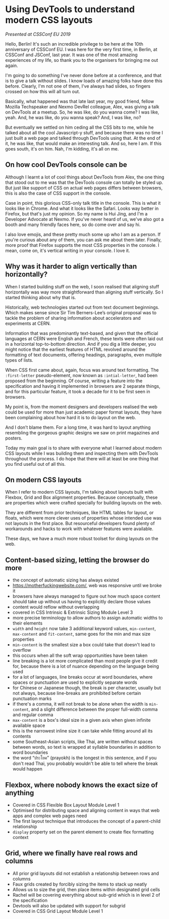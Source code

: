 # Using DevTools to understand modern CSS layouts

*Presented at CSSConf EU 2019*

Hello, Berlin! It's such an incredible privilege to be here at the 10th anniversary of CSSConf EU. I was here for the very first time, in Berlin, at CSSConf and JSConf, last year. It was one of the most amazing experiences of my life, so thank you to the organisers for bringing me out again.

I'm going to do something I've never done before at a conference, and that is to give a talk without slides. I know loads of amazing folks have done this before. Clearly, I'm not one of them, I've always had slides, so fingers crossed on how this will all turn out.

Basically, what happened was that late last year, my good friend, fellow Mozilla Techspeaker and Nexmo DevRel colleague, Alex, was giving a talk on DevTools at a meetup. So, he was like, do you wanna come? I was like, yeah. And, he was like, do you wanna speak? And, I was like, no?

But eventually we settled on him ceding all the CSS bits to me, while he talked about all the cool Javascript-y stuff, and because there was no time I just built a web page and talked through DevTools using that. At the end of it, he was like, that would make an interesting talk. And so, here I am. If this goes south, it's on him. Nah, I'm kidding, it's all on me.

## On how cool DevTools console can be

Although I learnt a lot of cool things about DevTools from Alex, the one thing that stood out to me was that the DevTools console can totally be styled up. But just like support of CSS on actual web pages differs between browsers, this is also the case of CSS support in the console.

Case in point, this glorious CSS-only talk title in the console. This is what it looks like in Chrome. And what it looks like the Safari. Looks way better in Firefox, but that's just my opinion. So my name is Hui Jing, and I'm a Developer Advocate at Nexmo. If you've never heard of us, we've also got a booth and many friendly faces here, so do come over and say hi.

I also love emojis, and these pretty much some up who I am as a person. If you're curious about any of them, you can ask me about them later. Finally, more proof that Firefox supports the most CSS properties in the console. I mean, come on, it's vertical writing in your console. I love it.

## Why was it harder to align vertically than horizontally?

When I started building stuff on the web, I soon realised that aligning stuff horizontally was way more straightforward than aligning stuff vertically. So I started thinking about why that is.

Historically, web technologies started out from text document beginnings. Which makes sense since Sir Tim Berners-Lee’s original proposal was to tackle the problem of sharing information about accelerators and experiments at CERN.

Information that was predominantly text-based, and given that the official languages at CERN were English and French, these texts were often laid out in a horizontal top-to-bottom direction. And if you dig a little deeper, you might notice that the earliest features of HTML revolved around the formatting of text documents, offering headings, paragraphs, even multiple types of lists.

When CSS first came about, again, focus was around text formatting. The `:first-letter` pseudo-element, now known as `:intial-letter`, had been proposed from the beginning. Of course, writing a feature into the specification and having it implemented in browsers are 2 separate things, and for this particular feature, it took a decade for it to be first seen in browsers.

My point is, from the moment designers and developers realised the web could be used for more than just academic paper format layouts, they have been complaining about how hard it is to do layout on the web.

And I don’t blame them. For a long time, it was hard to layout anything resembling the gorgeous graphic designs we saw on print magazines and posters.

Today my main goal is to share with everyone what I learned about modern CSS layouts while I was building them and inspecting them with DevTools throughout the process. I do hope that there will at least be one thing that you find useful out of all this.

## On modern CSS layouts

When I refer to modern CSS layouts, I'm talking about layouts built with Flexbox, Grid and Box alignment properties. Because conceptually, these are properties which were crafted specially for building layouts on the web.

They are different from prior techniques, like HTML tables for layout, or floats, which were more clever uses of properties whose intended use was not layouts in the first place. But resourceful developers found plenty of workarounds and hacks to work with whatever features were available.

These days, we have a much more robust toolset for doing layouts on the web.

## Content-based sizing, letting the browser do more
  
- the concept of automatic sizing has always existed
- https://motherfuckingwebsite.com/, web was responsive until we broke it
- browsers have always managed to figure out how much space content should take up without us having to explicitly declare those values
- content would reflow without overlapping
- covered in CSS Intrinsic & Extrinsic Sizing Module Level 3
- more precise terminology to allow authors to assign automatic widths to their elements
- `width` and `height` now take 3 additional keyword values, `min-content`, `max-content` and `fit-content`, same goes for the min and max size properties
- `min-content` is the smallest size a box could take that doesn't lead to overflow
- this occurs when all the soft wrap opportunities have been taken
- line breaking is a lot more complicated than most people give it credit for, because there is a lot of nuance depending on the language being used
- for a lot of languages, line breaks occur at word boundaries, where spaces or punctuation are used to explicitly separate words
- for Chinese or Japanese though, the break is per character, usually but not always, because line-breaks are prohibited before certain punctuation marks
- if there's a comma, it will not break to be alone when the width is `min-content`, and a slight difference between the proper full-width comma and regular comma
- `max-content` is a box's ideal size in a given axis when given infinite available space
- this is the narrowest inline size it can take while fitting around all its contents
- some Southeast-Asian scripts, like Thai, are written without spaces between words, so text is wrapped at syllable boundaries in addition to word boundaries
- the word “ประโยค” (prayokh) is the longest in this sentence, and if you don't read Thai, you probably wouldn't be able to tell where the break would happen

## Flexbox, where nobody knows the exact size of anything

- Covered in CSS Flexible Box Layout Module Level 1
- Optimised for distributing space and aligning content in ways that web apps and complex web pages need
- The first layout technique that introduces the concept of a parent-child relationship
- `display` property set on the parent element to create flex formatting context
    
## Grid, where we finally have real rows and columns
- All prior grid layouts did not establish a relationship between rows and columns
- Faux grids created by forcibly sizing the items to stack up neatly
- Allows us to size the grid, then place items within designated grid cells
- Rachel will be covering everything about sub-grid which is in level 2 of the specification
- Devtools will also be updated with support for subgrid
- Covered in CSS Grid Layout Module Level 1


